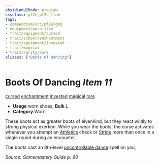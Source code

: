 ```yaml
---
obsidianUIMode: preview
cssclass: pf2e,pf2e-item
tags:
- compendium/src/pf2e/gmg
- equipment/worn-item
- trait/equipment/cursed
- trait/school/enchantment
- trait/equipment/invested
- trait/magical
- trait/rarity/rare
aliases: ["Boots Of Dancing"]
---
```

# Boots Of Dancing *Item 11*  
[cursed](cursed-gmg.md)  [enchantment](enchantment.md)  [invested](invested.md)  [magical](magical.md)  [rare](rare.md)  

- **Usage** worn shoes; **Bulk** L
- **Category** Worn

These boots act as greater boots of elvenkind, but they react wildly to strong physical exertion. While you wear the boots, the curse activates whenever you attempt an [Athletics](../../skills.md#Athletics) check or [Stride](stride.md) more than once in a single round during an encounter.

The boots cast an 8th-level [uncontrollable dance](../../spells/uncontrollable-dance.md) spell on you,

*Source: Gamemastery Guide p. 90*